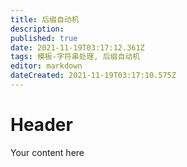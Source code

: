 ```yaml
---
title: 后缀自动机
description: 
published: true
date: 2021-11-19T03:17:12.361Z
tags: 模板-字符串处理, 后缀自动机
editor: markdown
dateCreated: 2021-11-19T03:17:10.575Z
---
```


# Header
Your content here